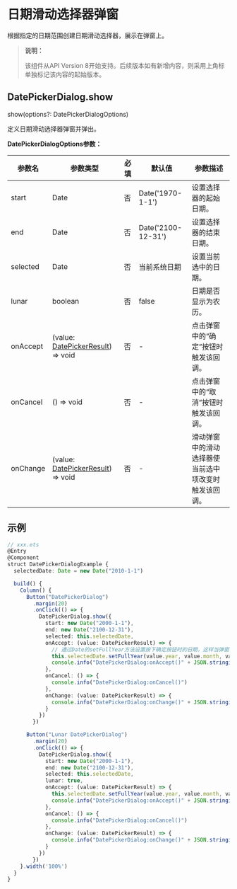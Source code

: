 # 日期滑动选择器弹窗

根据指定的日期范围创建日期滑动选择器，展示在弹窗上。

>  **说明：**
>
> 该组件从API Version 8开始支持。后续版本如有新增内容，则采用上角标单独标记该内容的起始版本。


## DatePickerDialog.show

show(options?: DatePickerDialogOptions)

定义日期滑动选择器弹窗并弹出。

**DatePickerDialogOptions参数：**

| 参数名 | 参数类型 | 必填 | 默认值 | 参数描述 |
| -------- | -------- | -------- | -------- | -------- |
| start | Date | 否 | Date('1970-1-1') | 设置选择器的起始日期。 |
| end | Date | 否 | Date('2100-12-31') | 设置选择器的结束日期。 |
| selected | Date | 否 | 当前系统日期 | 设置当前选中的日期。 |
| lunar | boolean | 否 | false | 日期是否显示为农历。 |确定
| onAccept | (value: [DatePickerResult](ts-basic-components-datepicker.md#DatePickerResult对象说明)) => void | 否 | - | 点击弹窗中的“确定”按钮时触发该回调。 |
| onCancel | () => void | 否 | - | 点击弹窗中的“取消”按钮时触发该回调。 |
| onChange | (value: [DatePickerResult](ts-basic-components-datepicker.md#DatePickerResult对象说明)) => void | 否 | - | 滑动弹窗中的滑动选择器使当前选中项改变时触发该回调。 |

## 示例

```ts
// xxx.ets
@Entry
@Component
struct DatePickerDialogExample {
  selectedDate: Date = new Date("2010-1-1")

  build() {
    Column() {
      Button("DatePickerDialog")
        .margin(20)
        .onClick(() => {
          DatePickerDialog.show({
            start: new Date("2000-1-1"),
            end: new Date("2100-12-31"),
            selected: this.selectedDate,
            onAccept: (value: DatePickerResult) => {
              // 通过Date的setFullYear方法设置按下确定按钮时的日期，这样当弹窗再次弹出时显示选中的是上一次确定的日期
              this.selectedDate.setFullYear(value.year, value.month, value.day)
              console.info("DatePickerDialog:onAccept()" + JSON.stringify(value))
            },
            onCancel: () => {
              console.info("DatePickerDialog:onCancel()")
            },
            onChange: (value: DatePickerResult) => {
              console.info("DatePickerDialog:onChange()" + JSON.stringify(value))
            }
          })
        })

      Button("Lunar DatePickerDialog")
        .margin(20)
        .onClick(() => {
          DatePickerDialog.show({
            start: new Date("2000-1-1"),
            end: new Date("2100-12-31"),
            selected: this.selectedDate,
            lunar: true,
            onAccept: (value: DatePickerResult) => {
              this.selectedDate.setFullYear(value.year, value.month, value.day)
              console.info("DatePickerDialog:onAccept()" + JSON.stringify(value))
            },
            onCancel: () => {
              console.info("DatePickerDialog:onCancel()")
            },
            onChange: (value: DatePickerResult) => {
              console.info("DatePickerDialog:onChange()" + JSON.stringify(value))
            }
          })
        })
    }.width('100%')
  }
}
```
